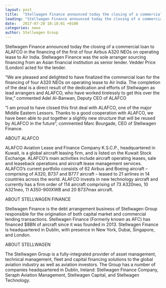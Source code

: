 ```yaml
---
layout: post
title:  "Stellwagen Finance announced today the closing of a commercial loan to ALAFCO"
leading: "Stellwagen Finance announced today the closing of a commercial loan to ALAFCO in the financing of the first of four Airbus A320 NEOs on operating lease to Air India. Stellwagen Finance was the sole arranger sourcing financing from an Asian financial institution as senior lender. Vedder Price (London) acted for the lender."
date:   2017-07-20 10:18:01 +0100
categories: news
author: Stellwagen Group
---
```


Stellwagen Finance announced today the closing of a commercial loan to ALAFCO in the financing of the first of four Airbus A320 NEOs on operating lease to Air India. Stellwagen Finance was the sole arranger sourcing financing from an Asian financial institution as senior lender. Vedder Price (London) acted for the lender.

“We are pleased and delighted to have finalized the commercial loan for the financing of four A320 NEOs on operating lease to Air India. The completion of the deal is a direct result of the dedication and efforts of Stellwagen as lead arrangers and ALAFCO, who have worked tirelessly to get this over the line,” commented Adel Al-Banwan, Deputy CEO of ALAFCO

“I am proud to have closed this first deal with ALAFCO, one of the major Middle Eastern Lessors. Thanks to a good cooperation with ALAFCO, we have been able to put together a slightly new structure that will be reused by ALAFCO in the future”, commented Marc Bourgade, CEO of Stellwagen Finance.

ABOUT ALAFCO

ALAFCO Aviation Lease and Finance Company K.S.C.P., headquartered in Kuwait, is a global aircraft leasing firm, and is listed on the Kuwait Stock Exchange. ALAFCO’s main activities include aircraft operating leases, sale and leaseback operations and aircraft lease management services. ALAFCO’s current portfolio consists of 62 Airbus and Boeing aircraft – comprising of A320, B737 and B777 aircraft – leased to 21 airlines in 14 countries across the world. ALAFCO invests in new technology aircraft and currently has a firm order of 114 aircraft comprising of 73 A320neo, 10 A321neo, 11 A350-900XWB and 20 B737max aircraft.

ABOUT STELLWAGEN FINANCE

Stellwagen Finance is the debt arrangement business of Stellwagen Group responsible for the origination of both capital market and commercial lending transactions. Stellwagen Finance (Formerly known as AFC) has financed $8BN of aircraft since it was founded in 2013. Stellwagen Finance is headquartered in Dublin, with presence in New York, Dubai, Singapore, and London.

ABOUT STELLWAGEN

The Stellwagen Group is a fully-integrated provider of asset management, technical management, fleet and capital financing solutions to the global aviation industry as well as aviation investors. The Group has a number of companies headquartered in Dublin, Ireland: Stellwagen Finance Company, Seraph Aviation Management, Stellwagen Capital, and Stellwagen Technology.
